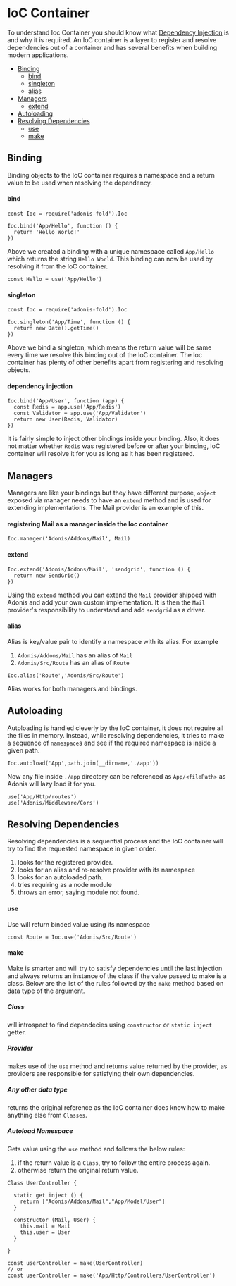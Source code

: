 # IoC Container

To understand Ioc Container you should know what [Dependency Injection](dependency-injection) is and why it is required. An IoC container is a layer to register and resolve dependencies out of a container and has several benefits when building modern applications.

- [Binding](#binding)
  - [bind](#bind)
  - [singleton](#singleton)
  - [alias](#alias)
- [Managers](#managers)
  - [extend](#extend)
- [Autoloading](#autoloading)
- [Resolving Dependencies](#resolving-dependencies)
  - [use](#use)
  - [make](#make)

## Binding

Binding objects to the IoC container requires a namespace and a return value to be used when resolving the dependency.

#### bind

```javascript,line-numbers
const Ioc = require('adonis-fold').Ioc

Ioc.bind('App/Hello', function () {
  return 'Hello World!'
})
```

Above we created a binding with a unique namespace called `App/Hello` which returns the string `Hello World`. This binding can now be used by resolving it from the IoC container.

```javascript,line-numbers
const Hello = use('App/Hello')
```

#### singleton

```javascript,line-numbers
const Ioc = require('adonis-fold').Ioc

Ioc.singleton('App/Time', function () {
  return new Date().getTime()
})
```

Above we bind a singleton, which means the return value will be same every time we resolve this binding out of the IoC container. The Ioc container has plenty of other benefits apart from registering and resolving objects.

#### dependency injection

```javascript,line-numbers
Ioc.bind('App/User', function (app) {
  const Redis = app.use('App/Redis')
  const Validator = app.use('App/Validator')
  return new User(Redis, Validator)
})
```

It is fairly simple to inject other bindings inside your binding. Also, it does not matter whether `Redis` was registered before or after your binding, IoC container will resolve it for you as long as it has been registered.

## Managers

Managers are like your bindings but they have different purpose, `object` exposed via manager needs to have an `extend` method and is used for extending implementations. The Mail provider is an example of this.

#### registering Mail as a manager inside the Ioc container

```javascript,line-numbers
Ioc.manager('Adonis/Addons/Mail', Mail)
```

#### extend

```javascript,line-numbers
Ioc.extend('Adonis/Addons/Mail', 'sendgrid', function () {
  return new SendGrid()
})
```

Using the `extend` method you can extend the `Mail` provider shipped with Adonis and add your own custom implementation. It is then the `Mail` provider's responsibility to understand and add `sendgrid` as a driver.

#### alias

Alias is key/value pair to identify a namespace with its alias. For example

1. `Adonis/Addons/Mail` has an alias of `Mail`
2. `Adonis/Src/Route` has an alias of `Route`

```javascript,line-numbers
Ioc.alias('Route','Adonis/Src/Route')
```

Alias works for both managers and bindings.

## Autoloading

Autoloading is handled cleverly by the IoC container, it does not require all the files in memory. Instead, while resolving dependencies, it tries to make a sequence of `namespace`s and see if the required namespace is inside a given path.

```javascript,line-numbers
Ioc.autoload('App',path.join(__dirname,'./app'))
```

Now any file inside `./app` directory can be referenced as `App/<filePath>` as Adonis will lazy load it for you.

```javascript,line-numbers
use('App/Http/routes')
use('Adonis/Middleware/Cors')
```

## Resolving Dependencies

Resolving dependencies is a sequential process and the IoC container will try to find the requested namespace in given order.

1. looks for the registered provider.
2. looks for an alias and re-resolve provider with its namespace
2. looks for an autoloaded path.
3. tries requiring as a node module
4. throws an error, saying module not found.

#### use

Use will return binded value using its namespace

```javascript,line-numbers
const Route = Ioc.use('Adonis/Src/Route')
```

#### make

Make is smarter and will try to satisfy dependencies until the last injection and always returns an instance of the class if the value passed to make is a class. Below are the list of the rules followed by the `make` method based on data type of the argument.

##### Class
will introspect to find dependecies using `constructor` or `static inject` getter.

##### Provider
makes use of the `use` method and returns value returned by the provider, as providers are responsible for satisfying their own dependencies.

##### Any other data type
returns the original reference as the IoC container does know how to make anything else from `Classes`.

##### Autoload Namespace
Gets value using the `use` method and follows the below rules:
1. if the return value is a `Class`, try to follow the entire process again.
2. otherwise return the original return value.

```javascript,line-numbers
Class UserController {

  static get inject () {
    return ["Adonis/Addons/Mail","App/Model/User"]
  }

  constructor (Mail, User) {
    this.mail = Mail
    this.user = User
  }

}

const userController = make(UserController)
// or
const userController = make('App/Http/Controllers/UserController')
```
